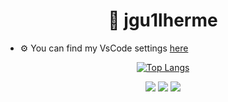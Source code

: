 <h1 align="center">👋 jgu1lherme</h1>

- ⚙ You can find my VsCode settings [here](https://github.com/jgu1lherme/VSCode-Settings)

<div align="center">

[![Top Langs](https://github-readme-stats.vercel.app/api/top-langs/?username=jgu1lherme&layout=compact&bg_color=00000000&border_color=00000000&text_color=fff)](https://github.com/anuraghazra/github-readme-stats)

</div>

<div align="center">
  <a href="https://www.youtube.com/@jguilherme07"><img src="./assets/youtube-badge.svg"/></a>
  <a href="https://#/"><img src="./assets/website-badge.svg"/></a>
  <a href="https://github.com/antonkomarev/github-profile-views-counter"><img src="https://komarev.com/ghpvc/?username=jgu1lherme&color=grey&style=for-the-badge"></a>
</div>

<br />
